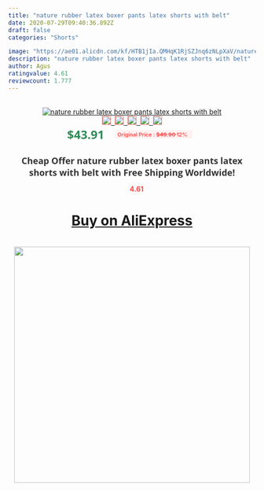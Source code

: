 ```yaml
---
title: "nature rubber latex boxer pants latex shorts with belt"
date: 2020-07-29T09:40:36.892Z
draft: false
categories: "Shorts"

image: "https://ae01.alicdn.com/kf/HTB1jIa.QMHqK1RjSZJnq6zNLpXaV/nature-rubber-latex-boxer-pants-latex-shorts-with-belt.jpg"
description: "nature rubber latex boxer pants latex shorts with belt"
author: Agus
ratingvalue: 4.61
reviewcount: 1.777
---
```

<br>
<div style="text-align: center;">
<a href="https://s.click.aliexpress.com/e/_AoFBTJ" target="_blank" rel="nofollow noopener noreferrer"><img alt="nature rubber latex boxer pants latex shorts with belt" class="magnifier-image" src="https://ae01.alicdn.com/kf/HTB1jIa.QMHqK1RjSZJnq6zNLpXaV/nature-rubber-latex-boxer-pants-latex-shorts-with-belt.jpg_640x640.jpg">
<br>
<img style="border:1px solid salmon" src="https://ae01.alicdn.com/kf/HTB1jIa.QMHqK1RjSZJnq6zNLpXaV/nature-rubber-latex-boxer-pants-latex-shorts-with-belt.jpg_120x120.jpg">&nbsp;&nbsp;<img style="border:1px solid salmon" src="https://ae01.alicdn.com/kf/HTB1gv2bQQvoK1RjSZFwq6AiCFXaT/nature-rubber-latex-boxer-pants-latex-shorts-with-belt.jpg_120x120.jpg">&nbsp;&nbsp;<img style="border:1px solid salmon" src="_120x120.jpg">&nbsp;&nbsp;<img style="border:1px solid salmon" src="_120x120.jpg">&nbsp;&nbsp;<img style="border:1px solid salmon" src="https://ae01.alicdn.com/kf/HTB1Xi_rQNnaK1RjSZFBq6AW7VXa4/nature-rubber-latex-boxer-pants-latex-shorts-with-belt.jpg_120x120.jpg"></a></div><br0>
<div style="text-align: center;"><span style="background-color: white; border: 0px; box-sizing: border-box; color: seagreen; display: inline-block; font-family: &quot;open sans&quot; , &quot;arial&quot; , &quot;helvetica&quot; , sans-serif , &quot;heiti&quot;; font-size: 24px; font-stretch: inherit; font-weight: 700; line-height: inherit; margin: 0px 10px 0px 0px; padding: 0px; vertical-align: middle;">$43.91 </span>
<span style="background: rgb(255 , 241 , 241); border-radius: 3px; border: 0px; box-sizing: border-box; color: #ff4747; display: inline-block; font-family: inherit; font-size: 12px; font-stretch: inherit; font-style: inherit; font-variant: inherit; font-weight: 600; line-height: inherit; margin: 0px; padding: 2px 5px; transform: scale(0.9); vertical-align: middle;">Original Price : <b style="text-decoration: line-through;">$49.90 </b> 12%&nbsp;&nbsp;</span></div>
<h1 style="color: #333333; display: inline-block; font-family: &quot;open sans&quot; , &quot;arial&quot; , &quot;helvetica&quot; , sans-serif , &quot;heiti&quot;; font-size: 18px; font-stretch: inherit; font-weight: 700; text-align: center;">Cheap Offer nature rubber latex boxer pants latex shorts with belt with Free Shipping Worldwide!</h1>
<div style="color: #ff4747; text-align: center;">
<img src="https://4.bp.blogspot.com/-M0ZcTcb-5uY/XleCXlxnR4I/AAAAAAAAAEc/OrjgMkXV1oMQFaCRZj5HQwOCBcu3w1FegCPcBGAYYCw/s1600/star.png" style="height: 15px;">&nbsp;<b>4.61</b></div>
<div class="button_cont" align="center"><a class="buynow_a" href="https://s.click.aliexpress.com/e/_AoFBTJ" target="_blank" rel="nofollow noopener noreferrer"><H1>Buy on AliExpress</H1></a></div><br>
<div class="separator" style="clear: both; text-align: center;">
<img src="https://lh3.googleusercontent.com/-pTy5HemUv9M/XlePHvY0dAI/AAAAAAAAAE4/0nX5iRUoIWY8eMW9Dpxeirr157OZliDIgCLcBGAsYHQ/s1600/badge.gif" width="480">
</div>
